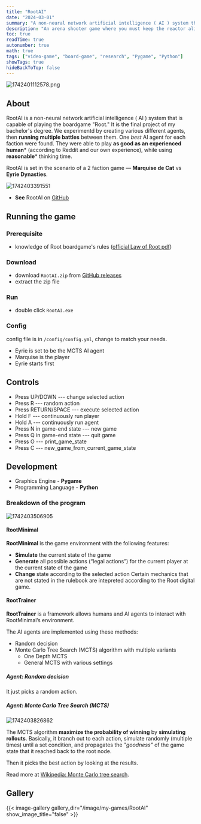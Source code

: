 ```yaml
---
title: "RootAI"
date: "2024-03-01"
summary: "A non-neural network artificial intelligence ( AI ) system that is capable of playing the boardgame 'Root.'"
description: "An arena shooter game where you must keep the reactor alive by collecting coolants around the arena while surviving the invasion of lava slimes."
toc: true
readTime: true
autonumber: true
math: true
tags: ["video-game", "board-game", "research", "Pygame", "Python"]
showTags: true
hideBackToTop: false
---
```



![1742401112578.png](/image/my-games/RootAI/1742401112578.png)

## About

RootAI is a non-neural network artificial intelligence ( AI ) system that is capable of playing the boardgame "Root." It is the final project of my bachelor's degree. We experimentd by creating various different agents, then **running multiple battles** between them. One *best* AI agent for each faction were found. They were able to play **as good as an experienced human*** (according to Reddit and our own experience), while using **reasonable*** thinking time.

RootAI is set in the scenario of a 2 faction game — **Marquise de Cat** vs **Eyrie Dynasties**.

![1742403391551](/image/my-games/RootAI/1742403391551.png)

* **See** RootAI on [GitHub](https://github.com/iambaangkok/RootAI)

## Running the game

### Prerequisite

* knowledge of Root boardgame's rules ([official Law of Root pdf](https://ledergames.com/pages/resources))

### Download

* download `RootAI.zip` from [GitHub releases](https://github.com/iambaangkok/RootAI/releases)
* extract the zip file

### Run

* double click `RootAI.exe`

### Config

config file is in `/config/config.yml`, change to match your needs.

* Eyrie is set to be the MCTS AI agent
* Marquise is the player
* Eyrie starts first

## Controls

- Press UP/DOWN --- change selected action
- Press R --- random action
- Press RETURN/SPACE --- execute selected action
- Hold F --- continuously run player
- Hold A --- continuously run agent
- Press N in game-end state --- new game
- Press Q in game-end state --- quit game
- Press O --- print_game_state
- Press C --- new_game_from_current_game_state
## Development

* Graphics Engine - **Pygame**
* Programming Language - **Python**

### Breakdown of the program

![1742403506905](/image/my-games/RootAI/1742403506905.png)

#### RootMinimal

**RootMinimal** is the game environment with the following features:

* **Simulate** the current state of the game
* **Generate** all possible actions (“legal actions”)
  for the current player
  at the current state of the game
* **Change** state according to the selected action
  Certain mechanics that are not stated in the rulebook are intepreted according to the Root digital game.

#### RootTrainer

**RootTrainer** is a framework allows humans and AI agents to interact with RootMinimal’s environment.

The AI agents are implemented using these methods:

* Random decision
* Monte Carlo Tree Search (MCTS) algorithm with multiple variants
  * One Depth MCTS
  * General MCTS with various settings

##### Agent: Random decision

It just picks a random action.

##### Agent: Monte Carlo Tree Search (MCTS)

![1742403826862](/image/my-games/RootAI/1742403826862.png)

The MCTS algorithm **maximize the probability of winning** by **simulating rollouts**. Basically, it branch out to each action, simulate randomly (multiple times) until a set condition, and propagates the *"goodness"* of the game state that it reached back to the root node.

Then it picks the best action by looking at the results.

Read more at [Wikipedia: Monte Carlo tree search](https://en.wikipedia.org/wiki/Monte_Carlo_tree_search).

## Gallery
{{< image-gallery gallery_dir="/image/my-games/RootAI" show_image_title="false" >}}